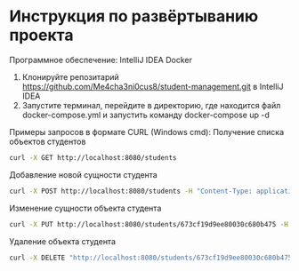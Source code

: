 # Инструкция по развёртыванию проекта
Программное обеспечение:
IntelliJ IDEA
Docker

1. Клонируйте репозитарий https://github.com/Me4cha3ni0cus8/student-management.git в IntelliJ IDEA
2. Запустите терминал, перейдите в директорию, где находится файл docker-compose.yml и запустить команду docker-compose up -d 

Примеры запросов в формате CURL (Windows cmd):
  Получение	списка объектов студентов
  ```sh
curl -X GET http://localhost:8080/students
```
Добавление новой сущности студента
```sh
curl -X POST http://localhost:8080/students -H "Content-Type: application/json" -d "{\"firstName\":\"Andrei\",\"lastName\":\"Kruglow\",\"middleName\":\"Olegovich\",\"group\":\"A-11\",\"averageScore\":3.5}"
```
Изменение сущности объекта студента
```sh
curl -X PUT http://localhost:8080/students/673cf19d9ee80030c680b475 -H "Content-Type: application/json" -d "{\"firstName\":\"Andrei\",\"lastName\":\"Kruglow\",\"middleName\":\"Andreev\",\"group\":\"A-11\",\"averageScore\":4.7}"
```
Удаление объекта студента
```sh
curl -X DELETE "http://localhost:8080/students/673cf19d9ee80030c680b475"
```


